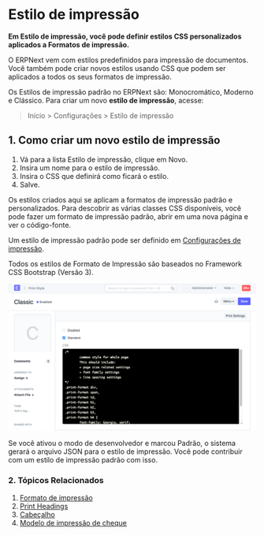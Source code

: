 # Estilo de impressão


**Em Estilo de impressão, você pode definir estilos CSS personalizados aplicados a Formatos de impressão.**


O ERPNext vem com estilos predefinidos para impressão de documentos. Você também pode criar novos estilos usando CSS que podem ser aplicados a todos os seus formatos de impressão.


Os Estilos de impressão padrão no ERPNext são: Monocromático, Moderno e Clássico.
Para criar um novo **estilo de impressão**, acesse:



>
> Início > Configurações > Estilo de impressão
>
>
>


## 1. Como criar um novo estilo de impressão


1. Vá para a lista Estilo de impressão, clique em Novo.
2. Insira um nome para o estilo de impressão.
3. Insira o CSS que definirá como ficará o estilo.
4. Salve.


Os estilos criados aqui se aplicam a formatos de impressão padrão e personalizados. Para descobrir as várias classes CSS disponíveis, você pode fazer um formato de impressão padrão, abrir em uma nova página e ver o código-fonte.


Um estilo de impressão padrão pode ser definido em [Configurações de impressão](/docs/v13/user/manual/en/setting-up/print/print-settings).


Todos os estilos de Formato de Impressão são baseados no Framework CSS Bootstrap (Versão 3).


![Estilo de impressão](/files/print-style.png)


Se você ativou o modo de desenvolvedor e marcou Padrão, o sistema gerará o arquivo JSON para o estilo de impressão. Você pode contribuir com um estilo de impressão padrão com isso.


### 2. Tópicos Relacionados


1. [Formato de impressão](/docs/v13/user/manual/en/setting-up/print/print-format)
2. [Print Headings](/docs/v13/user/manual/en/setting-up/print/print-headings)
3. [Cabeçalho](/docs/v13/user/manual/en/setting-up/print/letter-head)
4. [Modelo de impressão de cheque](/docs/v13/user/manual/en/setting-up/print/cheque-print-template)